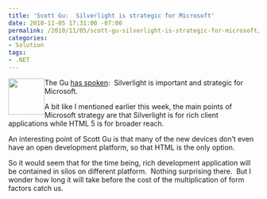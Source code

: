 ```yaml
---
title: 'Scott Gu:  Silverlight is strategic for Microsoft'
date: 2010-11-05 17:31:00 -07:00
permalink: /2010/11/05/scott-gu-silverlight-is-strategic-for-microsoft/
categories:
- Solution
tags:
- .NET
---
```

<p><a href="http://twitter.com/account/profile_image/scottgu?hreflang=en"><img style="display:inline;margin-left:0;margin-right:0;" border="0" alt="" align="left" src="http://a0.twimg.com/profile_images/565139568/redshirt_bigger.jpg" width="73" height="73" /></a>The Gu <a href="http://weblogs.asp.net/scottgu/archive/2010/11/04/silverlight-questions.aspx">has spoken</a>:&#160; Silverlight is important and strategic for Microsoft.</p>  <p>A bit like I mentioned earlier this week, the main points of Microsoft strategy are that Silverlight is for rich client applications while HTML 5 is for broader reach.</p>  <p>An interesting point of Scott Gu is that many of the new devices don’t even have an open development platform, so that HTML is the only option.</p> So it would seem that for the time being, rich development application will be contained in silos on different platform.&#160; Nothing surprising there.&#160; But I wonder how long it will take before the cost of the multiplication of form factors catch us.